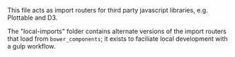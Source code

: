 This file acts as import routers for third party javascript libraries,
e.g. Plottable and D3.

The "local-imports" folder contains alternate versions of the import routers
that load from `bower_components`; it exists to faciliate local development
with a gulp workflow.
